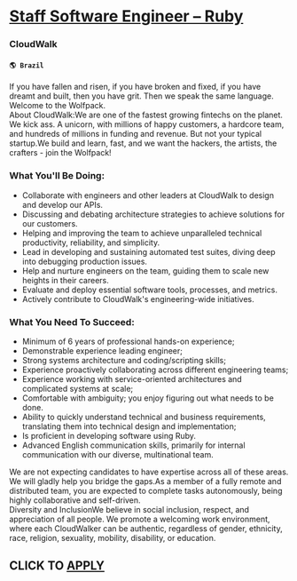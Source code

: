 # [Staff Software Engineer – Ruby](https://www.remotewlb.com/apply/staff-software-engineer-ruby-34938)  
### CloudWalk  
#### `🌎 Brazil`  
If you have fallen and risen, if you have broken and fixed, if you have dreamt and built, then you have grit. Then we speak the same language. Welcome to the Wolfpack.  
About CloudWalk:We are one of the fastest growing fintechs on the planet. We kick ass. A unicorn, with millions of happy customers, a hardcore team, and hundreds of millions in funding and revenue. But not your typical startup.We build and learn, fast, and we want the hackers, the artists, the crafters - join the Wolfpack!

### What You'll Be Doing:

  * Collaborate with engineers and other leaders at CloudWalk to design and develop our APIs. 
  * Discussing and debating architecture strategies to achieve solutions for our customers. 
  * Helping and improving the team to achieve unparalleled technical productivity, reliability, and simplicity. 
  * Lead in developing and sustaining automated test suites, diving deep into debugging production issues. 
  * Help and nurture engineers on the team, guiding them to scale new heights in their careers.
  * Evaluate and deploy essential software tools, processes, and metrics. 
  * Actively contribute to CloudWalk's engineering-wide initiatives.

### What You Need To Succeed:

  * Minimum of 6 years of professional hands-on experience;
  * Demonstrable experience leading engineer;
  * Strong systems architecture and coding/scripting skills;
  * Experience proactively collaborating across different engineering teams;
  * Experience working with service-oriented architectures and complicated systems at scale;
  * Comfortable with ambiguity; you enjoy figuring out what needs to be done.
  * Ability to quickly understand technical and business requirements, translating them into technical design and implementation;
  * Is proficient in developing software using Ruby.
  * Advanced English communication skills, primarily for internal communication with our diverse, multinational team.

We are not expecting candidates to have expertise across all of these areas. We will gladly help you bridge the gaps.As a member of a fully remote and distributed team, you are expected to complete tasks autonomously, being highly collaborative and self-driven.  
Diversity and InclusionWe believe in social inclusion, respect, and appreciation of all people. We promote a welcoming work environment, where each CloudWalker can be authentic, regardless of gender, ethnicity, race, religion, sexuality, mobility, disability, or education.  
## CLICK TO [APPLY](https://www.remotewlb.com/apply/staff-software-engineer-ruby-34938)

